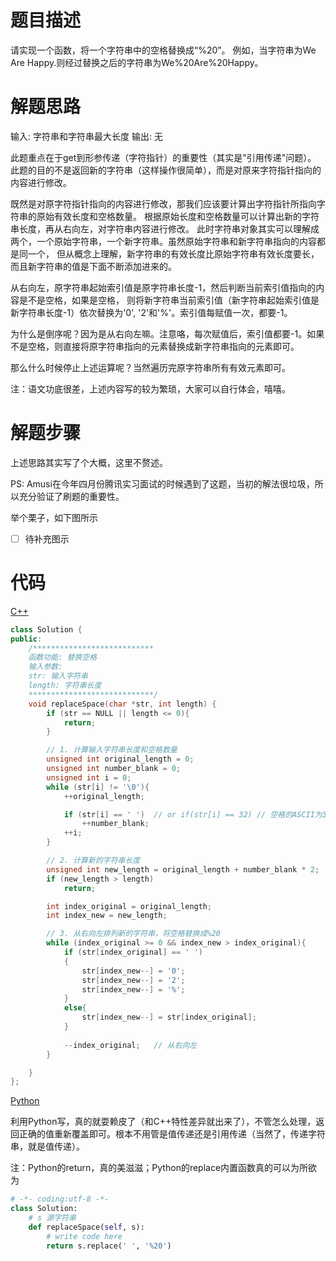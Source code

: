 # 题目描述

请实现一个函数，将一个字符串中的空格替换成“%20”。
例如，当字符串为We Are Happy.则经过替换之后的字符串为We%20Are%20Happy。

# 解题思路

输入: 字符串和字符串最大长度
输出: 无

此题重点在于get到形参传递（字符指针）的重要性（其实是"引用传递"问题）。
此题的目的不是返回新的字符串（这样操作很简单），而是对原来字符指针指向的内容进行修改。

既然是对原字符指针指向的内容进行修改，那我们应该要计算出字符指针所指向字符串的原始有效长度和空格数量。
根据原始长度和空格数量可以计算出新的字符串长度，再从右向左，对字符串内容进行修改。
此时字符串对象其实可以理解成两个，一个原始字符串，一个新字符串。虽然原始字符串和新字符串指向的内容都是同一个，
但从概念上理解，新字符串的有效长度比原始字符串有效长度要长，而且新字符串的值是下面不断添加进来的。

从右向左，原字符串起始索引值是原字符串长度-1，然后判断当前索引值指向的内容是不是空格，如果是空格，
则将新字符串当前索引值（新字符串起始索引值是新字符串长度-1）依次替换为'0', '2'和'%'。索引值每赋值一次，都要-1。

为什么是倒序呢？因为是从右向左嘛。注意咯，每次赋值后，索引值都要-1。如果不是空格，则直接将原字符串指向的元素替换成新字符串指向的元素即可。

那么什么时候停止上述运算呢？当然遍历完原字符串所有有效元素即可。

注：语文功底很差，上述内容写的较为繁琐，大家可以自行体会，嘻嘻。

# 解题步骤

上述思路其实写了个大概，这里不赘述。


PS: Amusi在今年四月份腾讯实习面试的时候遇到了这题，当初的解法很垃圾，所以充分验证了刷题的重要性。

举个栗子，如下图所示

- [ ] 待补充图示


# 代码

[C++](ReplaceBlank.cpp)

```c++
class Solution {
public:
    /***************************
    函数功能: 替换空格
    输入参数:
    str: 输入字符串
    length: 字符串长度
    ****************************/
	void replaceSpace(char *str, int length) {
		if (str == NULL || length <= 0){
			return;
		}

		// 1. 计算输入字符串长度和空格数量
		unsigned int original_length = 0;
		unsigned int number_blank = 0;
		unsigned int i = 0;
		while (str[i] != '\0'){
			++original_length;

			if (str[i] == ' ')	// or if(str[i] == 32) // 空格的ASCII为32
				++number_blank;
			++i;
		}

		// 2. 计算新的字符串长度
		unsigned int new_length = original_length + number_blank * 2;
		if (new_length > length)
			return;

		int index_original = original_length;
		int index_new = new_length;

		// 3. 从右向左排列新的字符串，将空格替换成%20
		while (index_original >= 0 && index_new > index_original){
			if (str[index_original] == ' ')
			{
				str[index_new--] = '0';
				str[index_new--] = '2';
				str[index_new--] = '%';
			}
			else{
				str[index_new--] = str[index_original];
			}
			
			--index_original;	// 从右向左
		}

	}
};
```



[Python](ReplaceBlank.cpp.py)

利用Python写，真的就耍赖皮了（和C++特性差异就出来了），不管怎么处理，返回正确的值重新覆盖即可。根本不用管是值传递还是引用传递（当然了，传递字符串，就是值传递）。

注：Python的return，真的美滋滋；Python的replace内置函数真的可以为所欲为

```python
# -*- coding:utf-8 -*-
class Solution:
    # s 源字符串
    def replaceSpace(self, s):
        # write code here
        return s.replace(' ', '%20')
```
